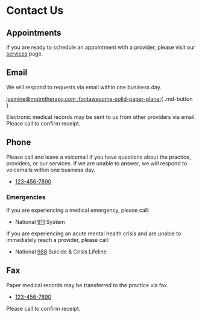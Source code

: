 # Contact Us

## Appointments

If you are ready to schedule an appointment with a provider, please visit our [services](services.md) page.

## Email

We will respond to requests via email within one business day.

[jasmine@motmtherapy.com :fontawesome-solid-paper-plane:](mailto:jasmine@motmtherapy.com){ .md-button }


Electronic medical records may be sent to us from other providers via email. Please call to confirm receipt.

## Phone

Please call and leave a voicemail if you have questions about the practice, providers, or our services.
If we are unable to answer, we will respond to voicemails within one business day.

- [123-456-7890](tel:1234567890)

### Emergencies

If you are experiencing a medical emergency, please call:

- National [911](tel:911) System

If you are experiencing an acute mental health crisis and are unable to immediately reach a provider,
please call:

- National [988](tel:988) Suicide & Crisis Lifeline

## Fax

Paper medical records may be transferred to the practice via fax.

- [123-456-7890](tel:1234567890)

Please call to confirm receipt.
